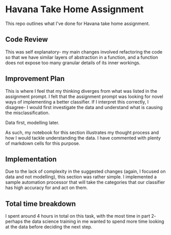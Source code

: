 # Havana Take Home Assignment
This repo outlines what I've done for Havana take home assignment.

## Code Review
This was self explanatory- my main changes involved refactoring the code so that we have similar layers of abstraction in a function, and a function does not expose too many granular details of its inner workings.

## Improvement Plan
This is where I feel that my thinking diverges from what was listed in the assignment prompt. I felt that the assignment prompt was looking for novel ways of implementing a better classifier. If I interpret this correctly, I disagree- I would first investigate the data and understand what is causing the misclassification.

Data first, modelling later.

As such, my notebook for this section illustrates my thought process and how I would tackle understanding the data. I have commented with plenty of markdown cells for this purpose.

## Implementation
Due to the lack of complexity in the suggested changes (again, I focused on data and not modelling), this section was rather simple. I implemented a sample automation processor that will take the categories that our classifier has high accuracy for and act on them.

## Total time breakdown
I spent around 4 hours in total on this task, with the most time in part 2- perhaps the data science training in me wanted to spend more time looking at the data before deciding the next step.

